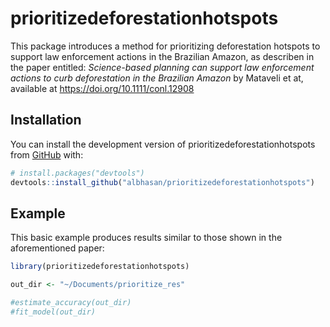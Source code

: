 
<!-- README.md is generated from README.Rmd. Please edit that file -->

# prioritizedeforestationhotspots

<!-- badges: start -->
<!-- badges: end -->

This package introduces a method for prioritizing deforestation hotspots
to support law enforcement actions in the Brazilian Amazon, as describen
in the paper entitled: *Science-based planning can support law
enforcement actions to curb deforestation in the Brazilian Amazon* by
Mataveli et at, available at <https://doi.org/10.1111/conl.12908>

## Installation

You can install the development version of
prioritizedeforestationhotspots from [GitHub](https://github.com/) with:

``` r
# install.packages("devtools")
devtools::install_github("albhasan/prioritizedeforestationhotspots")
```

## Example

This basic example produces results similar to those shown in the
aforementioned paper:

``` r
library(prioritizedeforestationhotspots)

out_dir <- "~/Documents/prioritize_res"

#estimate_accuracy(out_dir)
#fit_model(out_dir)
```
